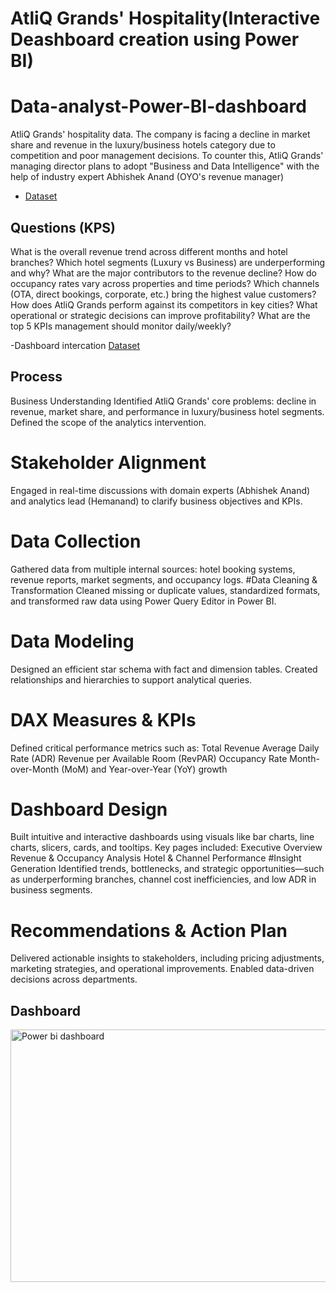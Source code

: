 # AtliQ Grands' Hospitality(Interactive Deashboard creation using Power BI)
# Data-analyst-Power-BI-dashboard
 AtliQ Grands' hospitality
data. The company is facing a decline in market share and revenue in the
luxury/business hotels category due to competition and poor management
decisions. To counter this, AtliQ Grands' managing director plans to adopt
"Business and Data Intelligence" with the help of industry expert Abhishek
Anand (OYO's revenue manager)

- <a href ="https://github.com/vasanthpriyan57/Data-analyst-Power-BI-dashboard/blob/main/Data%20analyst%20Power%20Bi%20project.pbix">Dataset</a>

## Questions (KPS)
What is the overall revenue trend across different months and hotel branches?
Which hotel segments (Luxury vs Business) are underperforming and why?
What are the major contributors to the revenue decline?
How do occupancy rates vary across properties and time periods?
Which channels (OTA, direct bookings, corporate, etc.) bring the highest value customers?
How does AtliQ Grands perform against its competitors in key cities?
What operational or strategic decisions can improve profitability?
What are the top 5 KPIs management should monitor daily/weekly?

-Dashboard intercation <a href ="https://github.com/vasanthpriyan57/Data-analyst-Power-BI-dashboard/blob/main/Data%20analyst%20Power%20Bi%20project.pbix">Dataset</a>
## Process
Business Understanding
Identified AtliQ Grands' core problems: decline in revenue, market share, and performance in luxury/business hotel segments. Defined the scope of the analytics intervention.
# Stakeholder Alignment
Engaged in real-time discussions with domain experts (Abhishek Anand) and analytics lead (Hemanand) to clarify business objectives and KPIs.
# Data Collection
Gathered data from multiple internal sources: hotel booking systems, revenue reports, market segments, and occupancy logs.
#Data Cleaning & Transformation
Cleaned missing or duplicate values, standardized formats, and transformed raw data using Power Query Editor in Power BI.
# Data Modeling
Designed an efficient star schema with fact and dimension tables. Created relationships and hierarchies to support analytical queries.
# DAX Measures & KPIs
Defined critical performance metrics such as:
Total Revenue
Average Daily Rate (ADR)
Revenue per Available Room (RevPAR)
Occupancy Rate
Month-over-Month (MoM) and Year-over-Year (YoY) growth
# Dashboard Design
Built intuitive and interactive dashboards using visuals like bar charts, line charts, slicers, cards, and tooltips. Key pages included:
Executive Overview
Revenue & Occupancy Analysis
Hotel & Channel Performance
#Insight Generation
Identified trends, bottlenecks, and strategic opportunities—such as underperforming branches, channel cost inefficiencies, and low ADR in business segments.
# Recommendations & Action Plan
Delivered actionable insights to stakeholders, including pricing adjustments, marketing strategies, and operational improvements. Enabled data-driven decisions across departments.



## Dashboard 
<img width="765" height="404" alt="Power bi dashboard" src="https://github.com/user-attachments/assets/7798e626-84ab-4eeb-bb32-b3b22eaefef1" />

